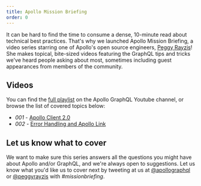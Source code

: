 ```yaml
---
title: Apollo Mission Briefing 
order: 0
---
```


It can be hard to find the time to consume a dense, 10-minute read about technical best practices. That's why we launched Apollo Mission Briefing, a video series starring one of Apollo's open source engineers, [Peggy Rayzis](https://twitter.com/peggyrayzis)! She makes topical, bite-sized videos featuring the GraphQL tips and tricks we've heard people asking about most, sometimes including guest appearances from members of the community. 

## Videos

You can find the [full playlist](https://www.youtube.com/playlist?list=PLpi1lPB6opQxFpkr2iKhNRLS7HTYJwq-a) on the Apollo GraphQL Youtube channel, or browse the list of covered topics below:

- *001* - [Apollo Client 2.0](https://www.youtube.com/watch?v=LnjyFstpSig&list=PLpi1lPB6opQxFpkr2iKhNRLS7HTYJwq-a&index=1)
- *002* - [Error Handling and Apollo Link](https://www.youtube.com/watch?v=bv74TcKb1jw&index=2&list=PLpi1lPB6opQxFpkr2iKhNRLS7HTYJwq-a)

## Let us know what to cover

We want to make sure this series answers all the questions you might have about Apollo and/or GraphQL, and we're always open to suggestions. Let us know what you'd like us to cover next by tweeting at us at [@apollographql](http://twitter.com/apollographql) or [@peggyrayzis](https://twitter.com/peggyrayzis) with *#missionbriefing*. 
